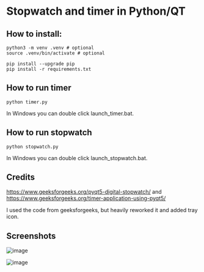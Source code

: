 # Stopwatch and timer in Python/QT

## How to install:
```
python3 -m venv .venv # optional
source .venv/bin/activate # optional

pip install --upgrade pip
pip install -r requirements.txt 
```

## How to run timer
```
python timer.py
```
In Windows you can double click launch_timer.bat.

## How to run stopwatch
```
python stopwatch.py
```
In Windows you can double click launch_stopwatch.bat.

## Credits
https://www.geeksforgeeks.org/pyqt5-digital-stopwatch/ and https://www.geeksforgeeks.org/timer-application-using-pyqt5/

I used the code from geeksforgeeks, but heavily reworked it and added tray icon.

## Screenshots


![image](https://user-images.githubusercontent.com/1594701/131195176-0f94d59a-623f-4815-8a07-91a473b1402f.png)

![image](https://user-images.githubusercontent.com/1594701/131195182-ac3d50f6-4bd0-492e-a8af-3a2b7c6be0ea.png)
